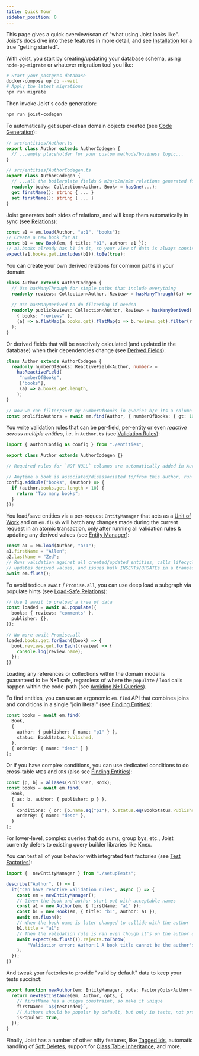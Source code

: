 ```yaml
---
title: Quick Tour
sidebar_position: 0
---
```


This page gives a quick overview/scan of "what using Joist looks like". Joist's docs dive into these features in more detail, and see [Installation](./installation.md) for a true "getting started".

With Joist, you start by creating/updating your database schema, using `node-pg-migrate` or whatever migration tool you like:

```bash
# Start your postgres database
docker-compose up db --wait
# Apply the latest migrations
npm run migrate
```

Then invoke Joist's code generation:

```bash
npm run joist-codegen
```

To automatically get super-clean domain objects created (see [Code Generation](../goals/code-generation.md)):

```typescript
// src/entities/Author.ts
export class Author extends AuthorCodegen {
  // ...empty placeholder for your custom methods/business logic...
}

// src/entities/AuthorCodegen.ts
export class AuthorCodegen {
  // ...all the boilerplate fields & m2o/o2m/m2m relations generated for you...
  readonly books: Collection<Author, Book> = hasOne(...);
  get firstName(): string { ... }
  set firstName(): string { ... }
}
```

Joist generates both sides of relations, and will keep them automatically in sync (see [Relations](../modeling/relations.md)):

```typescript
const a1 = em.load(Author, "a:1", "books");
// Create a new book for a1
const b1 = new Book(em, { title: "b1", author: a1 });
// a1.books already has b1 in it, so your view of data is always consistent
expect(a1.books.get.includes(b1)).toBe(true);
```

You can create your own derived relations for common paths in your domain:

```typescript
class Author extends AuthorCodegen {
  // Use hasManyThrough for simple paths that include everything
  readonly reviews: Collection<Author, Review> = hasManyThrough((a) => a.books.reviews);
  
  // Use hasManyDerived to do filtering if needed
  readonly publicReviews: Collection<Author, Review> = hasManyDerived(
    { books: "reviews" },
    (a) => a.flatMap(a.books.get).flatMap(b => b.reviews.get).filter(r => r.isPublic)
  );  
}
```

Or derived fields that will be reactively calculated (and updated in the database) when their dependencies change (see [Derived Fields](../modeling/derived-fields.md)):

```typescript
class Author extends AuthorCodegen {
  readonly numberOfBooks: ReactiveField<Author, number> =
    hasReactiveField(
     "numberOfBooks",
     ["books"],
     (a) => a.books.get.length,
    );
}

// Now we can filter/sort by numberOfBooks in queries b/c its a column in the db
const prolificAuthors = await em.find(Author, { numberOfBooks: { gt: 100 } });
```

You write validation rules that can be per-field, per-entity or even _reactive across multiple entities_, i.e. in `Author.ts` (see [Validation Rules](../modeling/validation-rules.md)):

```typescript
import { authorConfig as config } from "./entities";

export class Author extends AuthorCodegen {}

// Required rules for `NOT NULL` columns are automatically added in AuthorCodegen

// Anytime a book is associated/disassociated to/from this author, run this rule
config.addRule("books", (author) => {
  if (author.books.get.length > 10) {
    return "Too many books";
  }
});
```

You load/save entities via a per-request `EntityManager` that acts as a [Unit of Work](../advanced/unit-of-work.md) and on `em.flush` will batch any changes made during the current request in an atomic transaction, only after running all validation rules & updating any derived values (see [Entity Manager](../features/entity-manager.md)):

```typescript
const a1 = em.load(Author, "a:1");
a1.firstName = "Allen";
a2.lastName = "Zed";
// Runs validation against all created/updated entities, calls lifecycle hooks,
// updates derived values, and issues bulk INSERTs/UPDATEs in a transaction
await em.flush();
```

To avoid tedious `await` / `Promise.all`, you can use deep load a subgraph via populate hints (see [Load-Safe Relations](../goals/load-safe-relations.md)):

```typescript
// Use 1 await to preload a tree of data
const loaded = await a1.populate({
  books: { reviews: "comments" },
  publisher: {},
});

// No more await Promise.all
loaded.books.get.forEach((book) => {
  book.reviews.get.forEach((review) => {
    console.log(review.name);
  });
})
```

Loading any references or collections within the domain model is guaranteed to be N+1 safe, regardless of where the `populate` / `load` calls happen within the code-path (see [Avoiding N+1 Queries](../goals/avoiding-n-plus-1s.md)).

To find entities, you can use an ergonomic `em.find` API that combines joins and conditions in a single "join literal" (see [Finding Entities](../features/queries-find.md)):

```typescript
const books = await em.find(
  Book,
  {
    author: { publisher: { name: "p1" } },
    status: BookStatus.Published,
  },
  { orderBy: { name: "desc" } }
);
```

Or if you have complex conditions, you can use dedicated conditions to do cross-table `AND`s and `OR`s (also see [Finding Entities](../features/queries-find.md)):

```typescript
const [p, b] = aliases(Publisher, Book);
const books = await em.find(
  Book,
  { as: b, author: { publisher: p } },
  {
    conditions: { or: [p.name.eq("p1"), b.status.eq(BookStatus.Published)] },     
    orderBy: { name: "desc" },
  }
);
```

For lower-level, complex queries that do sums, group bys, etc., Joist currently defers to existing query builder libraries like Knex.

You can test all of your behavior with integrated test factories (see [Test Factories](../testing/test-factories.md)):

```typescript
import {  newEntityManager } from "./setupTests";

describe("Author", () => {
  it("can have reactive validation rules", async () => {
    const em = newEntityManager();
    // Given the book and author start out with acceptable names
    const a1 = new Author(em, { firstName: "a1" });
    const b1 = new Book(em, { title: "b1", author: a1 });
    await em.flush();
    // When the book name is later changed to collide with the author
    b1.title = "a1";
    // Then the validation rule is ran even though it's on the author entity
    await expect(em.flush()).rejects.toThrow(
        "Validation error: Author:1 A book title cannot be the author's firstName",
    );
  });
})
```

And tweak your factories to provide "valid by default" data to keep your tests succinct:

```typescript
export function newAuthor(em: EntityManager, opts: FactoryOpts<Author> = {}): DeepNew<Author> {
  return newTestInstance(em, Author, opts, {
    // firstName has a unique constraint, so make it unique  
    firstName: `a${testIndex}`,
    // Authors should be popular by default, but only in tests, not prod
    isPopular: true,
  });
}
```

Finally, Joist has a number of other nifty features, like [Tagged Ids](../advanced/tagged-ids.md), automatic handling of [Soft Deletes](../advanced/soft-deletes.md), support for [Class Table Inheritance](../advanced/class-table-inheritance.md), and more.
